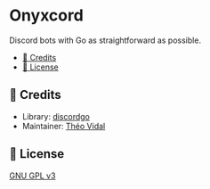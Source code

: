 # Onyxcord

Discord bots with Go as straightforward as possible.

- [📜 Credits](#-credits)
- [🔐 License](#-license)

## 📜 Credits

- Library: [discordgo](https://github.com/bwmarrin/discordgo)
- Maintainer: [Théo Vidal](https://github.com/theovidal)

## 🔐 License

[GNU GPL v3](./LICENSE)
